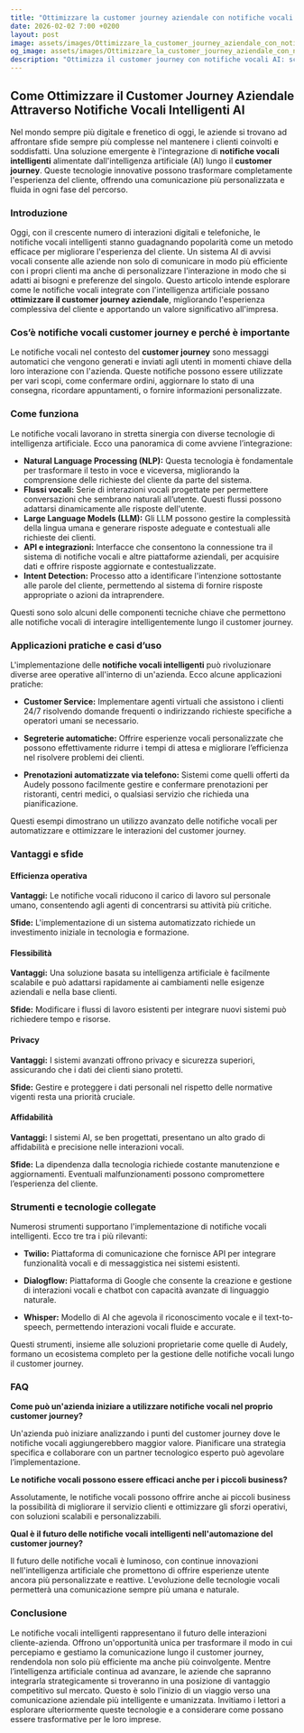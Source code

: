 ```yaml
---
title: "Ottimizzare la customer journey aziendale con notifiche vocali intelligenti AI"
date: 2026-02-02 7:00 +0200
layout: post
image: assets/images/Ottimizzare_la_customer_journey_aziendale_con_notifiche_vocali_intelligenti_AI.jpg
og_image: assets/images/Ottimizzare_la_customer_journey_aziendale_con_notifiche_vocali_intelligenti_AI.jpg
description: "Ottimizza il customer journey con notifiche vocali AI: scopri come migliorare l'esperienza cliente integrando intelligenza artificiale e strumenti di workflow."
---
```


## Come Ottimizzare il Customer Journey Aziendale Attraverso Notifiche Vocali Intelligenti AI

Nel mondo sempre più digitale e frenetico di oggi, le aziende si trovano ad affrontare sfide sempre più complesse nel mantenere i clienti coinvolti e soddisfatti. Una soluzione emergente è l'integrazione di **notifiche vocali intelligenti** alimentate dall'intelligenza artificiale (AI) lungo il **customer journey**. Queste tecnologie innovative possono trasformare completamente l'esperienza del cliente, offrendo una comunicazione più personalizzata e fluida in ogni fase del percorso.

### Introduzione

Oggi, con il crescente numero di interazioni digitali e telefoniche, le notifiche vocali intelligenti stanno guadagnando popolarità come un metodo efficace per migliorare l'esperienza del cliente. Un sistema AI di avvisi vocali consente alle aziende non solo di comunicare in modo più efficiente con i propri clienti ma anche di personalizzare l'interazione in modo che si adatti ai bisogni e preferenze del singolo. Questo articolo intende esplorare come le notifiche vocali integrate con l'intelligenza artificiale possano **ottimizzare il customer journey aziendale**, migliorando l'esperienza complessiva del cliente e apportando un valore significativo all'impresa.

### Cos’è notifiche vocali customer journey e perché è importante

Le notifiche vocali nel contesto del **customer journey** sono messaggi automatici che vengono generati e inviati agli utenti in momenti chiave della loro interazione con l'azienda. Queste notifiche possono essere utilizzate per vari scopi, come confermare ordini, aggiornare lo stato di una consegna, ricordare appuntamenti, o fornire informazioni personalizzate. 

### Come funziona

Le notifiche vocali lavorano in stretta sinergia con diverse tecnologie di intelligenza artificiale. Ecco una panoramica di come avviene l’integrazione:
- **Natural Language Processing (NLP):** Questa tecnologia è fondamentale per trasformare il testo in voce e viceversa, migliorando la comprensione delle richieste del cliente da parte del sistema.
- **Flussi vocali:** Serie di interazioni vocali progettate per permettere conversazioni che sembrano naturali all’utente. Questi flussi possono adattarsi dinamicamente alle risposte dell'utente.
- **Large Language Models (LLM):** Gli LLM possono gestire la complessità della lingua umana e generare risposte adeguate e contestuali alle richieste dei clienti.
- **API e integrazioni:** Interfacce che consentono la connessione tra il sistema di notifiche vocali e altre piattaforme aziendali, per acquisire dati e offrire risposte aggiornate e contestualizzate.
- **Intent Detection:** Processo atto a identificare l'intenzione sottostante alle parole del cliente, permettendo al sistema di fornire risposte appropriate o azioni da intraprendere.

Questi sono solo alcuni delle componenti tecniche chiave che permettono alle notifiche vocali di interagire intelligentemente lungo il customer journey.

### Applicazioni pratiche e casi d’uso

L'implementazione delle **notifiche vocali intelligenti** può rivoluzionare diverse aree operative all'interno di un'azienda. Ecco alcune applicazioni pratiche:

- **Customer Service:** Implementare agenti virtuali che assistono i clienti 24/7 risolvendo domande frequenti o indirizzando richieste specifiche a operatori umani se necessario.
  
- **Segreterie automatiche:** Offrire esperienze vocali personalizzate che possono effettivamente ridurre i tempi di attesa e migliorare l’efficienza nel risolvere problemi dei clienti.

- **Prenotazioni automatizzate via telefono:** Sistemi come quelli offerti da Audely possono facilmente gestire e confermare prenotazioni per ristoranti, centri medici, o qualsiasi servizio che richieda una pianificazione.
  
Questi esempi dimostrano un utilizzo avanzato delle notifiche vocali per automatizzare e ottimizzare le interazioni del customer journey.

### Vantaggi e sfide

#### Efficienza operativa

**Vantaggi:** Le notifiche vocali riducono il carico di lavoro sul personale umano, consentendo agli agenti di concentrarsi su attività più critiche.

**Sfide:** L'implementazione di un sistema automatizzato richiede un investimento iniziale in tecnologia e formazione.

#### Flessibilità

**Vantaggi:** Una soluzione basata su intelligenza artificiale è facilmente scalabile e può adattarsi rapidamente ai cambiamenti nelle esigenze aziendali e nella base clienti.

**Sfide:** Modificare i flussi di lavoro esistenti per integrare nuovi sistemi può richiedere tempo e risorse.

#### Privacy

**Vantaggi:** I sistemi avanzati offrono privacy e sicurezza superiori, assicurando che i dati dei clienti siano protetti.

**Sfide:** Gestire e proteggere i dati personali nel rispetto delle normative vigenti resta una priorità cruciale.

#### Affidabilità

**Vantaggi:** I sistemi AI, se ben progettati, presentano un alto grado di affidabilità e precisione nelle interazioni vocali.

**Sfide:** La dipendenza dalla tecnologia richiede costante manutenzione e aggiornamenti. Eventuali malfunzionamenti possono compromettere l’esperienza del cliente.

### Strumenti e tecnologie collegate

Numerosi strumenti supportano l'implementazione di notifiche vocali intelligenti. Ecco tre tra i più rilevanti:

- **Twilio:** Piattaforma di comunicazione che fornisce API per integrare funzionalità vocali e di messaggistica nei sistemi esistenti.
  
- **Dialogflow:** Piattaforma di Google che consente la creazione e gestione di interazioni vocali e chatbot con capacità avanzate di linguaggio naturale.
  
- **Whisper:** Modello di AI che agevola il riconoscimento vocale e il text-to-speech, permettendo interazioni vocali fluide e accurate.

Questi strumenti, insieme alle soluzioni proprietarie come quelle di Audely, formano un ecosistema completo per la gestione delle notifiche vocali lungo il customer journey.

### FAQ

**Come può un'azienda iniziare a utilizzare notifiche vocali nel proprio customer journey?**

Un'azienda può iniziare analizzando i punti del customer journey dove le notifiche vocali aggiungerebbero maggior valore. Pianificare una strategia specifica e collaborare con un partner tecnologico esperto può agevolare l’implementazione.

**Le notifiche vocali possono essere efficaci anche per i piccoli business?**

Assolutamente, le notifiche vocali possono offrire anche ai piccoli business la possibilità di migliorare il servizio clienti e ottimizzare gli sforzi operativi, con soluzioni scalabili e personalizzabili.

**Qual è il futuro delle notifiche vocali intelligenti nell'automazione del customer journey?**

Il futuro delle notifiche vocali è luminoso, con continue innovazioni nell'intelligenza artificiale che promettono di offrire esperienze utente ancora più personalizzate e reattive. L'evoluzione delle tecnologie vocali permetterà una comunicazione sempre più umana e naturale.

### Conclusione

Le notifiche vocali intelligenti rappresentano il futuro delle interazioni cliente-azienda. Offrono un'opportunità unica per trasformare il modo in cui percepiamo e gestiamo la comunicazione lungo il customer journey, rendendola non solo più efficiente ma anche più coinvolgente. Mentre l’intelligenza artificiale continua ad avanzare, le aziende che sapranno integrarla strategicamente si troveranno in una posizione di vantaggio competitivo sul mercato. Questo è solo l'inizio di un viaggio verso una comunicazione aziendale più intelligente e umanizzata. Invitiamo i lettori a esplorare ulteriormente queste tecnologie e a considerare come possano essere trasformative per le loro imprese.